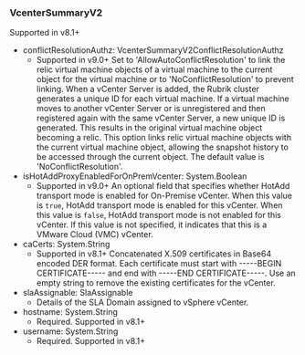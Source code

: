 ### VcenterSummaryV2
Supported in v8.1+

- conflictResolutionAuthz: VcenterSummaryV2ConflictResolutionAuthz
  - Supported in v9.0+ Set to 'AllowAutoConflictResolution' to link the relic virtual machine objects of a virtual machine to the current object for the virtual machine or to 'NoConflictResolution' to prevent linking. When a vCenter Server is added, the Rubrik cluster generates a unique ID for each virtual machine. If a virtual machine moves to another vCenter Server or is unregistered and then registered again with the same vCenter Server, a new unique ID is generated. This results in the original virtual machine object becoming a relic. This option links relic virtual machine objects with the current virtual machine object, allowing the snapshot history to be accessed through the current object. The default value is 'NoConflictResolution'.
- isHotAddProxyEnabledForOnPremVcenter: System.Boolean
  - Supported in v9.0+ An optional field that specifies whether HotAdd transport mode is enabled for On-Premise vCenter. When this value is `true`, HotAdd transport mode is enabled for this vCenter. When this value is `false`, HotAdd transport mode is not enabled for this vCenter. If this value is not specified, it indicates that this is a VMware Cloud (VMC) vCenter.
- caCerts: System.String
  - Supported in v8.1+
Concatenated X.509 certificates in Base64 encoded DER format. Each certificate must start with -----BEGIN CERTIFICATE----- and end with -----END CERTIFICATE-----. Use an empty string to remove the existing certificates for the vCenter.
- slaAssignable: SlaAssignable
  - Details of the SLA Domain assigned to vSphere vCenter.
- hostname: System.String
  - Required. Supported in v8.1+
- username: System.String
  - Required. Supported in v8.1+
